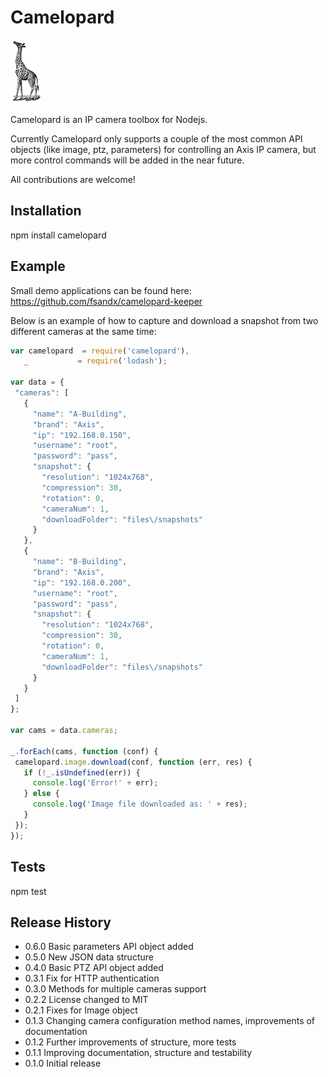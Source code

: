 # Camelopard

<img src="https://raw.githubusercontent.com/fsandx/camelopard/master/assets/camelopard.png">

Camelopard is an IP camera toolbox for Nodejs.

Currently Camelopard only supports a couple of the most common API objects (like image, ptz, parameters) for controlling an Axis IP camera, but more control commands will be added in the near future.

All contributions are welcome!


## Installation

npm install camelopard

## Example
Small demo applications can be found here: https://github.com/fsandx/camelopard-keeper

Below is an example of how to capture and download a snapshot from two different cameras at the same time:
 ```JavaScript
var camelopard  = require('camelopard'),
    _           = require('lodash');

var data = {
  "cameras": [
    {
      "name": "A-Building",
      "brand": "Axis",
      "ip": "192.168.0.150", 
      "username": "root",
      "password": "pass",
      "snapshot": {
        "resolution": "1024x768",
        "compression": 30,
        "rotation": 0,
        "cameraNum": 1,
        "downloadFolder": "files\/snapshots"
      }
    },
    {
      "name": "B-Building",
      "brand": "Axis",
      "ip": "192.168.0.200", 
      "username": "root",
      "password": "pass",
      "snapshot": {
        "resolution": "1024x768",
        "compression": 30,
        "rotation": 0,
        "cameraNum": 1,
        "downloadFolder": "files\/snapshots"
      }
    }
  ]
};

var cams = data.cameras;

_.forEach(cams, function (conf) {
  camelopard.image.download(conf, function (err, res) {
    if (!_.isUndefined(err)) {
      console.log('Error!' + err);
    } else {
      console.log('Image file downloaded as: ' + res);
    }
  });
});
 ```

## Tests

  npm test

## Release History

* 0.6.0 Basic parameters API object added
* 0.5.0 New JSON data structure
* 0.4.0 Basic PTZ API object added
* 0.3.1 Fix for HTTP authentication
* 0.3.0 Methods for multiple cameras support
* 0.2.2 License changed to MIT
* 0.2.1 Fixes for Image object
* 0.1.3 Changing camera configuration method names, improvements of documentation
* 0.1.2 Further improvements of structure, more tests
* 0.1.1 Improving documentation, structure and testability
* 0.1.0 Initial release
